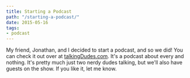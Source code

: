 ```yaml
---
title: Starting a Podcast
path: "/starting-a-podcast/"
date: 2015-05-16
tags:
- podcast
---
```


My friend, Jonathan, and I decided to start a podcast, and so we did! You can check it out over at [talkingDudes.com](http://www.talkingdudes.com). It's a podcast about every and nothing. It's pretty much just two nerdy dudes talking, but we'll also have guests on the show. If you like it, let me know.
